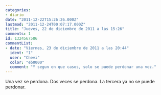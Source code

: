 ```yaml
---
categories:
- diario
date: "2011-12-22T15:26:26.000Z"
lastmod: "2011-12-24T00:07:17.000Z"
title: "Jueves, 22 de diciembre de 2011 a las 15:26"
comments: 1
id: 1324567586
commentList:
- date: "Viernes, 23 de diciembre de 2011 a las 20:44"
  ident: "1"
  user: "Chevi"
  color: "eb0000"
  comment: "Y segun en que casos, solo se puede perdonar una vez."
---
```


Una vez se perdona. Dos veces se perdona. La tercera ya no se puede perdonar.